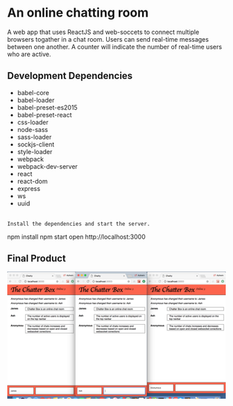 An online chatting room
=====================

A web app that uses ReactJS and web-soccets to connect multiple browsers togather in a chat room. Users can send real-time messages between one another. A counter will indicate the number of real-time users who are active. 

## Development Dependencies

* babel-core
* babel-loader
* babel-preset-es2015
* babel-preset-react
* css-loader
* node-sass
* sass-loader
* sockjs-client
* style-loader
* webpack
* webpack-dev-server
* react
* react-dom
* express
* ws
* uuid

```

Install the dependencies and start the server.

```
npm install
npm start
open http://localhost:3000

## Final Product

!["3 active users in a Chat Room"](https://github.com/ashToronto/Chatty-App/blob/master/docs/Screen%20Shot%202018-06-16%20at%2010.11.09%20AM.png?raw=true)
